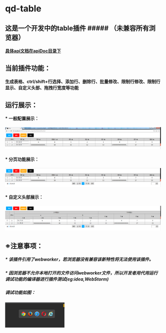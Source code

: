 # qd-table
## 这是一个开发中的table插件 ##### （未兼容所有浏览器）<br>
#### [具体api文档在apiDoc目录下](https://github.com/linyuang/qd-table/tree/master/apiDoc)<br>
## 当前插件功能：<br>
#### 生成表格、ctrl/shift+行选择、添加行、删除行、批量修改、限制行修改、限制行显示、自定义头部、拖拽行宽度等功能<br>

## 运行展示：<br>
#### * 一般配置展示：<br>
![](https://github.com/linyuang/qd-table/blob/master/icon/table_show.png)<br>
#### * 分页功能展示：<br>
![](https://github.com/linyuang/qd-table/blob/master/icon/table_page.png)<br>
#### * 自定义头部展示：<br>
![](https://github.com/linyuang/qd-table/blob/master/icon/table_diyTitle.png)<br>

## ※注意事项：<br>
##### * 该插件引用了webworker，若浏览器没有兼容该新特性将无法使用该插件。<br>
##### * 因浏览器不允许本地打开的文件访问webworker文件，所以开发者用代用运行调试功能的编译器进行插件测试(eg:idea,WebStorm)<br>
##### 调试功能如图：<br>
![](https://github.com/linyuang/qd-table/blob/master/icon/icon.png)
